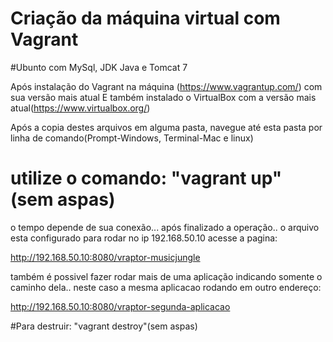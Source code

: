 # Criação da máquina virtual com Vagrant

#Ubunto com MySql, JDK Java e Tomcat 7

Após instalação do Vagrant na máquina (https://www.vagrantup.com/) com sua versão mais atual
E também instalado o VirtualBox com a versão mais atual(https://www.virtualbox.org/)

Após a copia destes arquivos em alguma pasta, navegue até esta pasta por linha de comando(Prompt-Windows, Terminal-Mac e linux)

# utilize o comando: "vagrant up" (sem aspas)
o tempo depende de sua conexão...
após finalizado a operação..
o arquivo esta configurado para rodar no ip 192.168.50.10
acesse a pagina:  

http://192.168.50.10:8080/vraptor-musicjungle

também é possivel fazer rodar mais de uma aplicação indicando somente o caminho dela.. 
neste caso a mesma aplicacao rodando em outro endereço:

http://192.168.50.10:8080/vraptor-segunda-aplicacao

#Para destruir: "vagrant destroy"(sem aspas)
